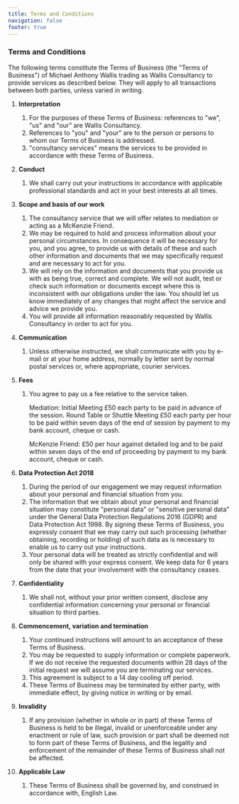 ```yaml
---
title: Terms and Conditions
navigation: false
footer: true
---
```

### Terms and Conditions

The following terms constitute the Terms of Business (the "Terms of Business") of Michael Anthony Wallis trading as Wallis Consultancy to provide services as described below. They will apply to all transactions between both parties, unless varied in writing.

1. **Interpretation**

   1. For the purposes of these Terms of Business: references to "we", "us" and "our" are Wallis Consultancy.
   2. References to "you" and "your" are to the person or persons to whom our Terms of Business is addressed.
   3. "consultancy services" means the services to be provided in accordance with these Terms of Business.
2. **Conduct**

   1. We shall carry out your instructions in accordance with applicable professional standards and act in your best interests at all times.
3. **Scope and basis of our work**

   1. The consultancy service that we will offer relates to mediation or acting as a McKenzie Friend.
   2. We may be required to hold and process information about your personal circumstances. In consequence it will be necessary for you, and you agree, to provide us with details of these and such other information and documents that we may specifically request and are necessary to act for you.
   3. We will rely on the information and documents that you provide us with as being true, correct and complete. We will not audit, test or check such information or documents except where this is inconsistent with our obligations under the law. You should let us know immediately of any changes that might affect the service and advice we provide you.
   4. You will provide all information reasonably requested by Wallis Consultancy in order to act for you.
4. **Communication**

   1. Unless otherwise instructed, we shall communicate with you by e-mail or at your home address, normally by letter sent by normal postal services or, where appropriate, courier services.
5. **Fees**

   1. You agree to pay us a fee relative to the service taken.

      Mediation: Initial Meeting £50 each party to be paid in advance of the session. Round Table or Shuttle Meeting £50 each party per hour to be paid within seven days of the end of session by payment to my bank account, cheque or cash.

      McKenzie Friend: £50 per hour against detailed log and to be paid within seven days of the end of proceeding by payment to my bank account, cheque or cash.
6. **Data Protection Act 2018**

   1. During the period of our engagement we may request information about your personal and financial situation from you.
   2. The information that we obtain about your personal and financial situation may constitute "personal data" or "sensitive personal data" under the General Data Protection Regulations 2016 (GDPR) and Data Protection Act 1998. By signing these Terms of Business, you expressly consent that we may carry out such processing (whether obtaining, recording or holding) of such data as is necessary to enable us to carry out your instructions.
   3. Your personal data will be treated as strictly confidential and will only be shared with your express consent. We keep data for 6 years from the date that your involvement with the consultancy ceases.
7. **Confidentiality**

   1. We shall not, without your prior written consent, disclose any confidential information concerning your personal or financial situation to third parties.
8. **Commencement, variation and termination**

   1. Your continued instructions will amount to an acceptance of these Terms of Business.
   2. You may be requested to supply information or complete paperwork. If we do not receive the requested documents within 28 days of the initial request we will assume you are terminating our services.
   3. This agreement is subject to a 14 day cooling off period.
   4. These Terms of Business may be terminated by either party, with immediate effect, by giving notice in writing or by email.
9. **Invalidity**

   1. If any provision (whether in whole or in part) of these Terms of Business is held to be illegal, invalid or unenforceable under any enactment or rule of law, such provision or part shall be deemed not to form part of these Terms of Business, and the legality and enforcement of the remainder of these Terms of Business shall not be affected.
10. **Applicable Law**

    1. These Terms of Business shall be governed by, and construed in accordance with, English Law.